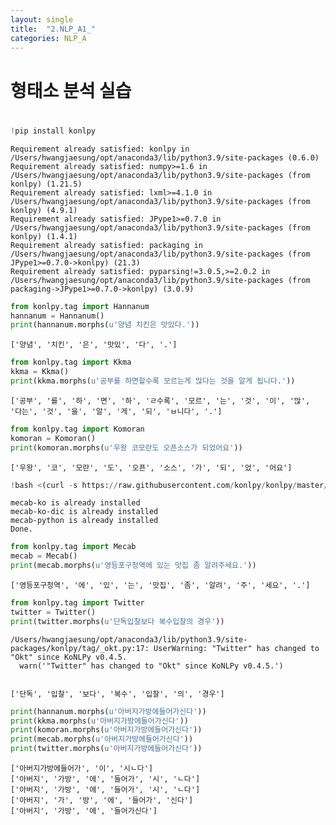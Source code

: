 ```yaml
---
layout: single
title:  "2.NLP_A1_"
categories: NLP_A
---
```





# 형태소 분석 실습


# 
```python
!pip install konlpy
```

    Requirement already satisfied: konlpy in /Users/hwangjaesung/opt/anaconda3/lib/python3.9/site-packages (0.6.0)
    Requirement already satisfied: numpy>=1.6 in /Users/hwangjaesung/opt/anaconda3/lib/python3.9/site-packages (from konlpy) (1.21.5)
    Requirement already satisfied: lxml>=4.1.0 in /Users/hwangjaesung/opt/anaconda3/lib/python3.9/site-packages (from konlpy) (4.9.1)
    Requirement already satisfied: JPype1>=0.7.0 in /Users/hwangjaesung/opt/anaconda3/lib/python3.9/site-packages (from konlpy) (1.4.1)
    Requirement already satisfied: packaging in /Users/hwangjaesung/opt/anaconda3/lib/python3.9/site-packages (from JPype1>=0.7.0->konlpy) (21.3)
    Requirement already satisfied: pyparsing!=3.0.5,>=2.0.2 in /Users/hwangjaesung/opt/anaconda3/lib/python3.9/site-packages (from packaging->JPype1>=0.7.0->konlpy) (3.0.9)



```python
from konlpy.tag import Hannanum
hannanum = Hannanum()
print(hannanum.morphs(u'양념 치킨은 맛있다.'))
```

    ['양념', '치킨', '은', '맛있', '다', '.']



```python
from konlpy.tag import Kkma
kkma = Kkma()
print(kkma.morphs(u'공부를 하면할수록 모르는게 많다는 것을 알게 됩니다.'))
```

    ['공부', '를', '하', '면', '하', 'ㄹ수록', '모르', '는', '것', '이', '많', '다는', '것', '을', '알', '게', '되', 'ㅂ니다', '.']



```python
from konlpy.tag import Komoran
komoran = Komoran()
print(komoran.morphs(u'우왕 코모란도 오픈소스가 되었어요'))
```

    ['우왕', '코', '모란', '도', '오픈', '소스', '가', '되', '었', '어요']



```python
!bash <(curl -s https://raw.githubusercontent.com/konlpy/konlpy/master/scripts/mecab.sh)

```

    mecab-ko is already installed
    mecab-ko-dic is already installed
    mecab-python is already installed
    Done.



```python
from konlpy.tag import Mecab
mecab = Mecab()
print(mecab.morphs(u'영등포구청역에 있는 맛집 좀 알려주세요.'))
```

    ['영등포구청역', '에', '있', '는', '맛집', '좀', '알려', '주', '세요', '.']



```python
from konlpy.tag import Twitter
twitter = Twitter()
print(twitter.morphs(u'단독입찰보다 복수입찰의 경우'))
```

    /Users/hwangjaesung/opt/anaconda3/lib/python3.9/site-packages/konlpy/tag/_okt.py:17: UserWarning: "Twitter" has changed to "Okt" since KoNLPy v0.4.5.
      warn('"Twitter" has changed to "Okt" since KoNLPy v0.4.5.')


    ['단독', '입찰', '보다', '복수', '입찰', '의', '경우']



```python
print(hannanum.morphs(u'아버지가방에들어가신다'))
print(kkma.morphs(u'아버지가방에들어가신다'))
print(komoran.morphs(u'아버지가방에들어가신다'))
print(mecab.morphs(u'아버지가방에들어가신다'))
print(twitter.morphs(u'아버지가방에들어가신다'))
```

    ['아버지가방에들어가', '이', '시ㄴ다']
    ['아버지', '가방', '에', '들어가', '시', 'ㄴ다']
    ['아버지', '가방', '에', '들어가', '시', 'ㄴ다']
    ['아버지', '가', '방', '에', '들어가', '신다']
    ['아버지', '가방', '에', '들어가신다']



```python

```
